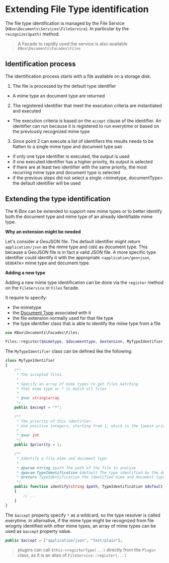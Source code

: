 # Extending File Type identification

The file type identification is managed by the File Service (`KBox\Documents\Services\FileService`). 
In particular by the `recognize($path)` method.

> A Facade to rapidly used the service is also available `KBox\Documents\Facades\Files`

## Identification process

The identification process starts with a file available on a storage disk.

1. The file is processed by the default type identifier
 - A mime type an document type are returned
2. The registered identifier that meet the execution criteria are instantiated and executed
 - The execution criteria is based on the `accept` clause of the identifier. 
   An identifier can run because it is registered to run everytime or based
   on the previously recognized mime type
3. Since point 2 can execute a list of identifiers the results needs to be flatten to a 
   single mime type and document type pair
 - if only one type identifier is executed, the output is used
 - if one executed identifier has a higher priority, its output is selected
 - if there are at least two identifier with the same priority, the most recurring mime 
   type and document type is selected
 - if the previous steps did not select a single <mimetype, documentType> the default
   identifier will be used


## Extending the type identification

The K-Box can be extended to support new mime types or to better identify both the document type
and mime type of an already identifiable mime type.

**Why an extension might be needed**

Let's consider a GeoJSON file. The default identifier might return `application/json` as the mime type and `CODE` 
as document type. This because a GeoJSON file is in fact a valid JSON file. A more specific type identifier 
could identify it with the appropriate <`application/geo+json`, `GEODATA`> mime type and document type.

**Adding a new type**

Adding a new mime type identification can be done via the `register` method on the `FileService` or `Files` facade.

It require to specify:

- the mimetype
- the [Document Type](../user/documents/type-identification.md#document-type) associated with it
- the file extension normally used for that file type
- the type identifier class that is able to identify the mime type from a file

```php
use KBox\Documents\Facades\Files;

Files::register($mimetype, $documenttype, $extension, MyTypeIdentifier::class);
```

The `MyTypeIdentifier` class can be defined like the following:

```php
class MyTypeIdentifier
{   
    /**
     * The accepted files.
     * 
     * Specify an array of mime types to get files matching 
     * that mime type or * to match all files
     * 
     * @var string|array
     */
    public $accept = "*";

    /**
     * The priority of this identifier.
     * Use positive integers, starting from 1, which is the lowest priority
     * 
     * @var int
     */
    public $priority = 1;

    /**
     * Identify a file mime and document type
     * 
     * @param string $path The path of the file to analyze
     * @param TypeIdentification $default The type identified by the default identifier
     * @return TypeIdentification the identified mime and document type
     */
    public function identify(string $path, TypeIdentification $default) : TypeIdentification 
    {
        // ...
    }
}
```

The `$accept` property specify `*` as a wildcard, so the type resolver is called everytime.
In alternative, if the mime type might be recognized from file wrognly identified with
other mime types, an array of mime types can be used as `$accept` property value.

```php
public $accept = ["application/json", "text/plain"];
```

> plugins can call `$this->registerType(...)` directly from the `Plugin` class, as it is an alias of `FileService::register(...)`
